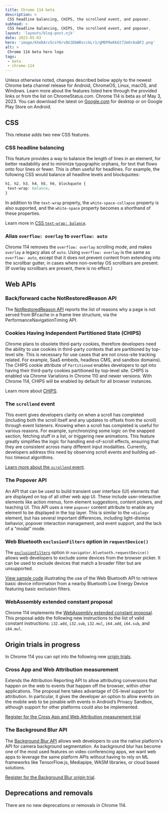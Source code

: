 ```yaml
---
title: Chrome 114 beta
description: >
 CSS headline balancing, CHIPS, the scrollend event, and popover.
subhead: >
 CSS headline balancing, CHIPS, the scrollend event, and popover.
layout: 'layouts/blog-post.njk'
date: 2023-05-03
hero: 'image/kheDArv5csY6rvQUJDbWRscckLr1/gMDPOeKkGt72mOrAaBF2.png'
alt: >
 Chrome 114 beta hero logo
tags:
 - beta
 - chrome-114
---
```


Unless otherwise noted, changes described below apply to the newest Chrome beta channel release for Android, ChromeOS, Linux, macOS, and Windows. Learn more about the features listed here through the provided links or from the list on ChromeStatus.com. Chrome 114 is beta as of May 3, 2023. You can download the latest on [Google.com](https://www.google.com/chrome/beta/) for desktop or on Google Play Store on Android.

## CSS

This release adds two new CSS features.

### CSS headline balancing

This feature provides a way to balance the length of lines in an element, for better readability and to minimize typographic orphans, for text that flows onto four lines or fewer. This is often useful for headlines. For example, the following CSS would balance all headline levels and blockquotes: 

```css
h1, h2, h3, h4, h5, h6, blockquote { 
 text-wrap: balance; 
}
```

In addition to the `text-wrap` property, the `white-space-collapse` property is also supported, and the `white-space` property becomes a shorthand of these properties. 

Learn more in [CSS `text-wrap: balance`](/blog/css-text-wrap-balance/).

### Alias `overflow: overlay` to `overflow: auto`

Chrome 114 removes the `overflow: overlay` scrolling mode, and makes `overlay` a legacy alias of `auto`. Using `overflow: overlay` is the same as `overflow: auto`, except that it does not prevent content from extending into the scrollbar gutter, in cases where non-overlay OS scrollbars are present. (If overlay scrollbars are present, there is no effect.)

## Web APIs

### Back/forward cache NotRestoredReason API

The [NotRestoredReason API](/docs/web-platform/bfcache-notrestoredreasons/) reports the list of reasons why a page is not served from BFcache in a frame tree structure, via the PerformanceNavigationTiming API.

### Cookies Having Independent Partitioned State (CHIPS)

Chrome plans to obsolete third-party cookies, therefore developers need the ability to use cookies in third-party contexts that are partitioned by top-level site. This is necessary for use cases that are not cross-site tracking related. For example, SaaS embeds, headless CMS, and sandbox domains). The CHIPS cookie attribute of `Partitioned` enables developers to opt into having their third-party cookies partitioned by top-level site. CHIPS is enabled via Chrome Variations in Chrome 110 and newer versions. With Chrome 114, CHIPS will be enabled by default for all browser instances.

Learn more about [CHIPS](/docs/privacy-sandbox/chips/).

### The `scrollend` event

This event gives developers clarity on when a scroll has completed (including both the scroll itself and any updates to offsets from the scroll) through event listeners. Knowing when a scroll has completed is useful for various reasons. For example, synchronizing some logic on the snapped section, fetching stuff in a list, or triggering new animations. This feature greatly simplifies the logic for handling end-of-scroll effects, ensuring that they are consistent across many different input modalities. Currently, developers address this need by observing scroll events and building ad-hoc timeout algorithms.

[Learn more about the `scrollend` event](/blog/scrollend-a-new-javascript-event/).

### The Popover API

An API that can be used to build transient user interface (UI) elements that are displayed on top of all other web app UI. These include user-interactive elements like action menus, form element suggestions, content pickers, and teaching UI. This API uses a new `popover` content attribute to enable any element to be displayed in the top layer. This is similar to the `<dialog>` element, but has several important differences, including light-dismiss behavior, popover interaction management, and event support, and the lack of a "modal" mode.

### Web Bluetooth `exclusionFilters` option in `requestDevice()`

The [`exclusionFilters`](/articles/bluetooth/#exclusion-filters) option in `navigator.bluetooth.requestDevice()` allows web developers to exclude some devices from the browser picker. It can be used to exclude devices that match a broader filter but are unsupported.

[View sample code](https://googlechrome.github.io/samples/web-bluetooth/exclusion-filters.html) illustrating the use of the Web Bluetooth API to retrieve basic device information from a nearby Bluetooth Low Energy Device featuring basic exclusion filters.

### WebAssembly extended constant proposal

Chrome 114 implements the [WebAssembly extended constant proposal](https://github.com/WebAssembly/extended-const/blob/main/proposals/extended-const/Overview.md). This proposal adds the following new instructions to the list of valid constant instructions: `i32.add`, `i32.sub`, `i32.mul`, `i64.add`, `i64.sub`, and `i64.mul`.


## Origin trials in progress

In Chrome 114 you can opt into the following new [origin trials](/docs/web-platform/origin-trials/). 

### Cross App and Web Attribution measurement

Extends the Attribution Reporting API to allow attributing conversions that happen on the web to events that happen off the browser, within other applications. The proposal here takes advantage of OS-level support for attribution. In particular, it gives the developer an option to allow events on the mobile web to be joinable with events in Android’s Privacy Sandbox, although support for other platforms could also be implemented. 

[Register for the Cross App and Web Attribution measurement trial](/origintrials/#/view_trial/151996487423754241)

### The Background Blur API

The [Background Blur API](/blog/background-blur/) allows web developers to use the native platform's API for camera background segmentation. As background blur has become one of the most used features on video conferencing apps, we want web apps to leverage the same platform APIs without having to rely on ML frameworks like TensorFlow.js, Mediapipe, WASM libraries, or cloud based solutions.

[Register for the Background Blur origin trial](/origintrials/#/register_trial/2228155915641552897).

## Deprecations and removals

There are no new deprecations or removals in Chrome 114.

